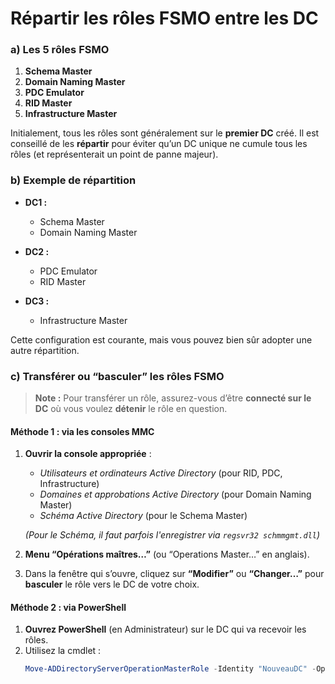 # Répartir les rôles FSMO entre les DC

### a) Les 5 rôles FSMO

1. **Schema Master**  
2. **Domain Naming Master**  
3. **PDC Emulator**  
4. **RID Master**  
5. **Infrastructure Master**

Initialement, tous les rôles sont généralement sur le **premier DC** créé. Il est conseillé de les **répartir** pour éviter qu’un DC unique ne cumule tous les rôles (et représenterait un point de panne majeur).

### b) Exemple de répartition

- **DC1 :**  
  - Schema Master  
  - Domain Naming Master  

- **DC2 :**  
  - PDC Emulator  
  - RID Master  

- **DC3 :**  
  - Infrastructure Master  

Cette configuration est courante, mais vous pouvez bien sûr adopter une autre répartition.

### c) Transférer ou “basculer” les rôles FSMO

> **Note :** Pour transférer un rôle, assurez-vous d’être **connecté sur le DC** où vous voulez **détenir** le rôle en question.

#### Méthode 1 : via les consoles MMC

1. **Ouvrir la console appropriée** :  
   - *Utilisateurs et ordinateurs Active Directory* (pour RID, PDC, Infrastructure)  
   - *Domaines et approbations Active Directory* (pour Domain Naming Master)  
   - *Schéma Active Directory* (pour le Schema Master)  

   *(Pour le Schéma, il faut parfois l'enregistrer via `regsvr32 schmmgmt.dll`)*

2. **Menu “Opérations maîtres…”** (ou “Operations Master…” en anglais).  
3. Dans la fenêtre qui s’ouvre, cliquez sur **“Modifier”** ou **“Changer…”** pour **basculer** le rôle vers le DC de votre choix.

#### Méthode 2 : via PowerShell

1. **Ouvrez PowerShell** (en Administrateur) sur le DC qui va recevoir les rôles.  
2. Utilisez la cmdlet :
   ```powershell
   Move-ADDirectoryServerOperationMasterRole -Identity "NouveauDC" -OperationMasterRole PDCEmulator,RIDMaster,InfrastructureMaster

